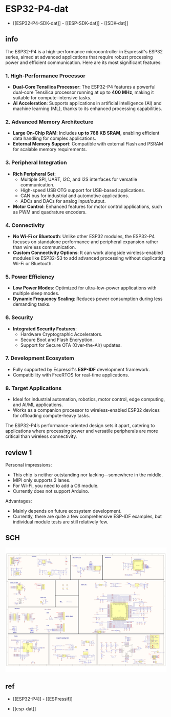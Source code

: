 
# ESP32-P4-dat

- [[ESP32-P4-SDK-dat]] - [[ESP-SDK-dat]] - [[SDK-dat]]

## info 


The ESP32-P4 is a high-performance microcontroller in Espressif's ESP32 series, aimed at advanced applications that require robust processing power and efficient communication. Here are its most significant features:

### **1. High-Performance Processor**
- **Dual-Core Tensilica Processor**: The ESP32-P4 features a powerful dual-core Tensilica processor running at up to **400 MHz**, making it suitable for compute-intensive tasks.
- **AI Acceleration**: Supports applications in artificial intelligence (AI) and machine learning (ML), thanks to its enhanced processing capabilities.

### **2. Advanced Memory Architecture**
- **Large On-Chip RAM**: Includes **up to 768 KB SRAM**, enabling efficient data handling for complex applications.
- **External Memory Support**: Compatible with external Flash and PSRAM for scalable memory requirements.

### **3. Peripheral Integration**
- **Rich Peripheral Set**:
  - Multiple SPI, UART, I2C, and I2S interfaces for versatile communication.
  - High-speed USB OTG support for USB-based applications.
  - CAN bus for industrial and automotive applications.
  - ADCs and DACs for analog input/output.
- **Motor Control**: Enhanced features for motor control applications, such as PWM and quadrature encoders.

### **4. Connectivity**
- **No Wi-Fi or Bluetooth**: Unlike other ESP32 modules, the ESP32-P4 focuses on standalone performance and peripheral expansion rather than wireless communication.
- **Custom Connectivity Options**: It can work alongside wireless-enabled modules like ESP32-S3 to add advanced processing without duplicating Wi-Fi or Bluetooth.

### **5. Power Efficiency**
- **Low Power Modes**: Optimized for ultra-low-power applications with multiple sleep modes.
- **Dynamic Frequency Scaling**: Reduces power consumption during less demanding tasks.

### **6. Security**
- **Integrated Security Features**:
  - Hardware Cryptographic Accelerators.
  - Secure Boot and Flash Encryption.
  - Support for Secure OTA (Over-the-Air) updates.

### **7. Development Ecosystem**
- Fully supported by Espressif's **ESP-IDF** development framework.
- Compatibility with FreeRTOS for real-time applications.

### **8. Target Applications**
- Ideal for industrial automation, robotics, motor control, edge computing, and AI/ML applications.
- Works as a companion processor to wireless-enabled ESP32 devices for offloading compute-heavy tasks.

The ESP32-P4’s performance-oriented design sets it apart, catering to applications where processing power and versatile peripherals are more critical than wireless connectivity. 


## review 1 

Personal impressions:

- This chip is neither outstanding nor lacking—somewhere in the middle.
- MIPI only supports 2 lanes.
- For Wi-Fi, you need to add a C6 module.
- Currently does not support Arduino.

Advantages:

- Mainly depends on future ecosystem development.
- Currently, there are quite a few comprehensive ESP-IDF examples, but individual module tests are still relatively few.


## SCH

![](ESP32-P4-SCH-1.png)

   
## ref 


- [[ESP32-P4]] - [[ESPressif]]

- [[esp-dat]]
